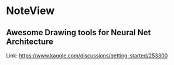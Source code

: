 # NoteView

## Awesome Drawing tools for Neural Net Architecture

Link: https://www.kaggle.com/discussions/getting-started/253300
